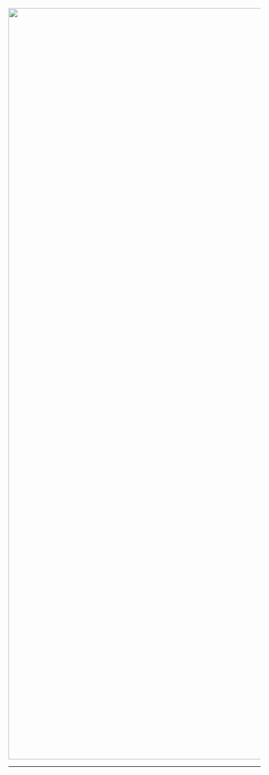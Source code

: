 <p align="center">   
   <img alt="loading" height="1500px" src="https://www.nasa.gov/sites/default/files/thumbnails/image/bh_accretiondisk_sim_stationary_websize.gif" />
</p>
<hr />
